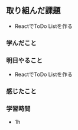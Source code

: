 ## 取り組んだ課題
 - ReactでToDo Listを作る

### 学んだこと


### 明日やること
 - ReactでToDo Listを作る

### 感じたこと


### 学習時間
- 1h
